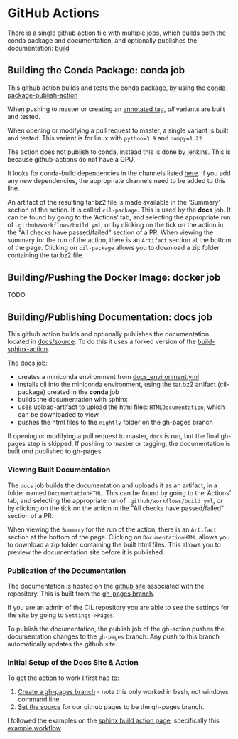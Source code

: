 # GitHub Actions

There is a single github action file with multiple jobs, which builds both the conda package and documentation, and optionally publishes the documentation: [build](https://github.com/TomographicImaging/CIL/blob/master/.github/workflows/build.yml)

## Building the Conda Package: conda job

This github action builds and tests the conda package, by using the [conda-package-publish-action](https://github.com/TomographicImaging/conda-package-publish-action)

When pushing to master or creating an [annotated tag](https://git-scm.com/book/en/v2/Git-Basics-Tagging), *all* variants are built and tested.

When opening or modifying a pull request to master, a single variant is built and tested. This variant is for linux with `python=3.9` and `numpy=1.22`.

The action does not publish to conda, instead this is done by jenkins. This is because github-actions do not have a GPU.

It looks for conda-build dependencies in the channels listed [here](https://github.com/TomographicImaging/CIL/blob/master/.github/workflows/build.yml#L49). If you add any new dependencies, the appropriate channels need to be added to this line.

An artifact of the resulting tar.bz2 file is made available in the 'Summary' section of the action. It is called `cil-package`. This is used by the **docs** job. It can be found by going to the ‘Actions’ tab, and selecting the appropriate run of `.github/workflows/build.yml`, or by clicking on the tick on the action in the "All checks have passed/failed" section of a PR. When viewing the summary for the run of the action, there is an `Artifact` section at the bottom of the page. Clicking on `cil-package` allows you to download a zip folder containing the tar.bz2 file.

## Building/Pushing the Docker Image: docker job

TODO

## Building/Publishing Documentation: docs job

This github action builds and optionally publishes the documentation located in [docs/source](https://github.com/TomographicImaging/CIL/tree/master/docs/source). To do this it uses a forked version of the [build-sphinx-action](https://github.com/lauramurgatroyd/build-sphinx-action).

The [docs](https://github.com/TomographicImaging/CIL/blob/master/.github/workflows/build.yml#L59) job:

- creates a miniconda environment from [docs_environment.yml](https://github.com/TomographicImaging/CIL/blob/master/.github/workflows/docs/docs_environment.yml)
- installs cil into the miniconda environment, using the tar.bz2 artifact (cil-package) created in the **conda** job
- builds the documentation with sphinx
- uses upload-artifact to upload the html files: `HTMLDocumentation`, which can be downloaded to view
- pushes the html files to the `nightly` folder on the gh-pages branch

If opening or modifying a pull request to master, `docs` is run, but the final gh-pages step is skipped.
If pushing to master or tagging, the documentation is built *and* published to gh-pages.

### Viewing Built Documentation

The `docs` job builds the documentation and uploads it as an artifact, in a folder named `DocumentationHTML`.
This can be found by going to the ‘Actions’ tab, and selecting the appropriate run of `.github/workflows/build.yml`, or by clicking on the tick on the action in the "All checks have passed/failed" section of a PR.

When viewing the `Summary` for the run of the action, there is an `Artifact` section at the bottom of the page.
Clicking on `DocumentationHTML` allows you to download a zip folder containing the built html files. This allows you to preview the documentation site before it is published.

### Publication of the Documentation

The documentation is hosted on the [github site](https://tomographicimaging.github.io/CIL/) associated with the repository.
This is built from the [gh-pages branch](https://github.com/TomographicImaging/CIL/tree/gh-pages).

If you are an admin of the CIL repository you are able to see the settings for the site by going to `Settings->Pages`.

To publish the documentation, the publish job of the gh-action pushes the documentation changes to the `gh-pages` branch.
Any push to this branch automatically updates the github site.

### Initial Setup of the Docs Site & Action

To get the action to work I first had to:

1. [Create a gh-pages branch](https://gist.github.com/ramnathv/2227408) - note this only worked in bash, not windows command line.
2. [Set the source](https://github.com/TomographicImaging/CIL/settings/pages) for our github pages to be the gh-pages branch.

I followed the examples on the [sphinx build action page](https://github.com/marketplace/actions/sphinx-build), specifically this [example workflow](https://github.com/ammaraskar/sphinx-action-test/blob/master/.github/workflows/default.yml)
